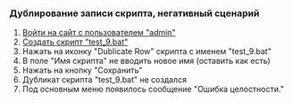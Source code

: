 ### Дублирование записи скрипта, негативный сценарий

1. [Войти на сайт с пользователем "admin"](..\\..\\..\\..\0.%20Шаги\1.%20Войти%20на%20сайт%20с%20пользователем%20username.md)
1. [Создать скрипт "test_9.bat"](..\\..\\..\\..\0.%20Шаги\2.%20Создать%20скрипт%20с%20именем%20test_name.md)
1. Нажать на иконку "Dublicate Row" скрипта с именем "test_9.bat"
1. В поле "Имя скрипта" не вводить новое имя (оставить как есть)
1. Нажать на кнопку "Сохранить"
1. Дубликат скрипта "test_9.bat" не создался
1. Под основным меню появилось сообщение "Ошибка целостности."
